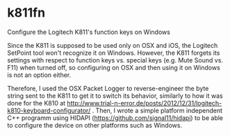 # k811fn
Configure the Logitech K811's function keys on Windows 

Since the K811 is supposed to be used only on OSX and iOS, the Logitech SetPoint tool won't recognize it on Windows. However, the K811 forgets its settings with respect to function keys vs. special keys (e.g. Mute Sound vs. F11) when turned off, so configuring on OSX and then using it on Windows is not an option either. 

Therefore, I used the OSX Packet Logger to reverse-engineer the byte string sent to the K811 to get it to switch its behavior, similarly to how it was done for the K810 at http://www.trial-n-error.de/posts/2012/12/31/logitech-k810-keyboard-configurator/ . Then, I wrote a simple platform independent C++ programm using HIDAPI (https://github.com/signal11/hidapi) to be able to configure the device on other platforms such as Windows. 
